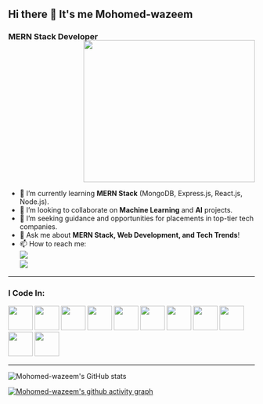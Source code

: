 ## Hi there 👋 It's me Mohomed-wazeem

### MERN Stack Developer 
<p align="right">
  <img src="https://i.pinimg.com/originals/47/f0/34/47f0342cec72b800463bf003eac1257e.gif" width="350" height="290" style="margin-top: -20px;">
</p>

- 🌱 I’m currently learning **MERN Stack** (MongoDB, Express.js, React.js, Node.js).  
- 👯 I’m looking to collaborate on **Machine Learning** and **AI** projects.  
- 🤔 I’m seeking guidance and opportunities for placements in top-tier tech companies.  
- 💬 Ask me about **MERN Stack, Web Development, and Tech Trends**!  
- 📫 How to reach me:  
  [<img src="https://img.shields.io/badge/LinkedIn-0077B5?style=for-the-badge&logo=linkedin&logoColor=white" />](https://www.linkedin.com/in/Mohomed-wazeem/)  
  [<img src="https://img.shields.io/badge/GitHub-181717?style=for-the-badge&logo=github&logoColor=white" />](https://github.com/Mohomed-wazeem)  

---

### I Code In:
<img height="50" width="50" src="https://img.icons8.com/color/48/000000/c-programming.png" /> <img height="50" width="50" src="https://img.icons8.com/color/48/000000/c-plus-plus-logo.png" /> <img height="50" width="50" src="https://img.icons8.com/color/48/000000/java-coffee-cup-logo.png" /> <img height="50" width="50" src="https://img.icons8.com/color/48/000000/html-5.png" /> <img height="50" width="50" src="https://img.icons8.com/color/48/000000/css3.png" /> <img height="50" width="50" src="https://img.icons8.com/color/48/000000/bootstrap.png" />
<img height="50" width="50" src="https://img.icons8.com/color/48/000000/javascript.png" /> <img height="50" width="50" src="https://img.icons8.com/color/48/000000/react-native.png" /> <img height="50" width="50" src="https://img.icons8.com/color/48/000000/mysql-logo.png" /> <img height="50" width="50" src="https://img.icons8.com/color/48/000000/mongodb.png" /> <img height="50" width="50" src="https://img.icons8.com/color/48/000000/nodejs.png" />

---

![Mohomed-wazeem's GitHub stats](https://github-readme-stats.vercel.app/api?username=Mohomed-wazeem&theme=dark&show_icons=true&&hide=issues,contribs)

[![Mohomed-wazeem's github activity graph](https://github-readme-activity-graph.vercel.app/graph?username=Mohomed-wazeem&bg_color=1c1c1c&color=51f565&line=6e40c9&point=f1f1f1&area=true&hide_border=true)](https://github.com/ashutosh00710/github-readme-activity-graph)
